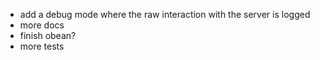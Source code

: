 * add a debug mode where the raw interaction with the server is logged
* more docs
* finish obean?
* more tests
